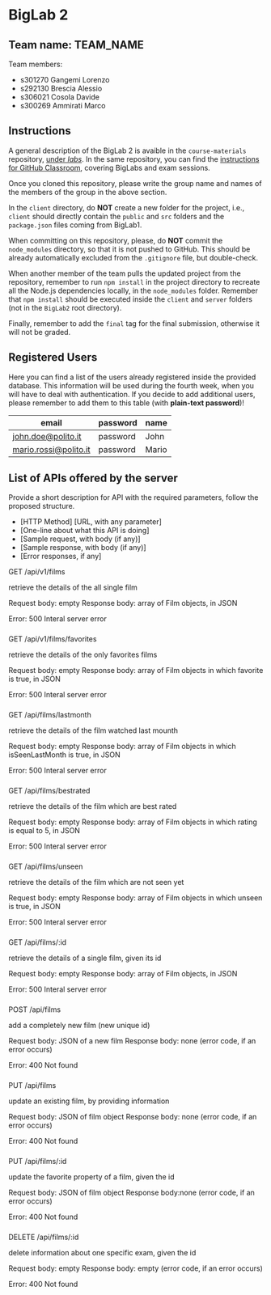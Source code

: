 # BigLab 2

## Team name: TEAM_NAME

Team members:
* s301270 Gangemi Lorenzo
* s292130 Brescia Alessio 
* s306021 Cosola Davide
* s300269 Ammirati Marco

## Instructions

A general description of the BigLab 2 is avaible in the `course-materials` repository, [under _labs_](https://polito-wa1-aw1-2022.github.io/materials/labs/BigLab2/BigLab2.pdf). In the same repository, you can find the [instructions for GitHub Classroom](https://polito-wa1-aw1-2022.github.io/materials/labs/GH-Classroom-BigLab-Instructions.pdf), covering BigLabs and exam sessions.

Once you cloned this repository, please write the group name and names of the members of the group in the above section.

In the `client` directory, do **NOT** create a new folder for the project, i.e., `client` should directly contain the `public` and `src` folders and the `package.json` files coming from BigLab1.

When committing on this repository, please, do **NOT** commit the `node_modules` directory, so that it is not pushed to GitHub.
This should be already automatically excluded from the `.gitignore` file, but double-check.

When another member of the team pulls the updated project from the repository, remember to run `npm install` in the project directory to recreate all the Node.js dependencies locally, in the `node_modules` folder.
Remember that `npm install` should be executed inside the `client` and `server` folders (not in the `BigLab2` root directory).

Finally, remember to add the `final` tag for the final submission, otherwise it will not be graded.

## Registered Users

Here you can find a list of the users already registered inside the provided database. This information will be used during the fourth week, when you will have to deal with authentication.
If you decide to add additional users, please remember to add them to this table (with **plain-text password**)!

| email | password | name |
|-------|----------|------|
| john.doe@polito.it | password | John |
| mario.rossi@polito.it | password | Mario |

## List of APIs offered by the server

Provide a short description for API with the required parameters, follow the proposed structure.

* [HTTP Method] [URL, with any parameter]
* [One-line about what this API is doing]
* [Sample request, with body (if any)]
* [Sample response, with body (if any)]
* [Error responses, if any]

GET /api/v1/films

retrieve the details of the all single film

Request body: empty
Response body: array of Film objects, in JSON

Error: 500 Interal server error

###

GET /api/v1/films/favorites

retrieve the details of the only favorites films

Request body: empty
Response body: array of Film objects in which favorite is true, in JSON

Error: 500 Interal server error

###

GET /api/films/lastmonth

retrieve the details of the film watched last mounth

Request body: empty
Response body: array of Film objects in which isSeenLastMonth is true, in JSON

Error: 500 Interal server error

###

GET /api/films/bestrated

retrieve the details of the film which are best rated

Request body: empty
Response body: array of Film objects in which rating is equal to 5, in JSON

Error: 500 Interal server error

###

GET /api/films/unseen

retrieve the details of the film which are not seen yet

Request body: empty
Response body: array of Film objects in which unseen is true, in JSON

Error: 500 Interal server error

###

GET /api/films/:id

retrieve the details of a single film, given its id

Request body: empty
Response body: array of Film objects, in JSON

Error: 500 Interal server error

###

POST /api/films

add a completely new film (new unique id)

Request body: JSON of a new film
Response body: none (error code, if an error occurs)

Error: 400 Not found

###

PUT /api/films

update an existing film, by providing information

Request body: JSON of film object
Response body: none (error code, if an error occurs)

Error: 400 Not found

###

PUT /api/films/:id

update the favorite property of a film, given the id

Request body: JSON of film object
Response body:none (error code, if an error occurs)

Error: 400 Not found

###

DELETE /api/films/:id

delete information about one specific exam, given the id

Request body: empty
Response body: empty (error code, if an error occurs)

Error: 400 Not found







